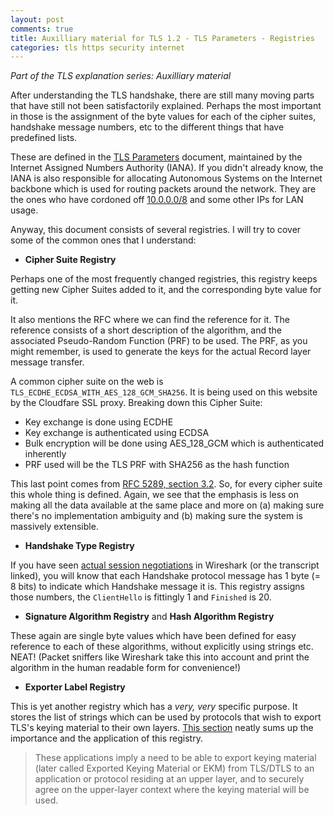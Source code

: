 ```yaml
---
layout: post
comments: true
title: Auxilliary material for TLS 1.2 - TLS Parameters - Registries
categories: tls https security internet
---
```


_Part of the TLS explanation series: Auxilliary material_

After understanding the TLS handshake, there are still many moving parts that
have still not been satisfactorily explained. Perhaps the most important in
those is the assignment of the byte values for each of the cipher suites,
handshake message numbers, etc to the different things that have predefined
lists.

These are defined in the [TLS
Parameters](https://www.iana.org/assignments/tls-parameters/tls-parameters.xhtml)
document, maintained by the Internet Assigned Numbers Authority (IANA). If you
didn't already know, the IANA is also responsible for allocating Autonomous
Systems on the Internet backbone which is used for routing packets around the
network. They are the ones who have cordoned off
[10.0.0.0/8](https://bgp.he.net/AS22799) and some other IPs for LAN usage.

Anyway, this document consists of several registries. I will try to cover some
of the common ones that I understand:

* **Cipher Suite Registry**

Perhaps one of the most frequently changed registries, this registry keeps
getting new Cipher Suites added to it, and the corresponding byte value for it.

It also mentions the RFC where we can find the reference for it. The
reference consists of a short description of the algorithm, and the associated
Pseudo-Random Function (PRF) to be used. The PRF, as you might remember, is used
to generate the keys for the actual Record layer message transfer.

A common cipher suite on the web is `TLS_ECDHE_ECDSA_WITH_AES_128_GCM_SHA256`.
It is being used on this website by the Cloudfare SSL proxy. Breaking down this
Cipher Suite:

  * Key exchange is done using ECDHE
  * Key exchange is authenticated using ECDSA
  * Bulk encryption will be done using AES_128_GCM which is authenticated
      inherently
  * PRF used will be the TLS PRF with SHA256 as the hash function

This last point comes from [RFC 5289, section
3.2](https://tools.ietf.org/html/rfc5289#section-3.2). So, for every cipher
suite this whole thing is defined. Again, we see that the emphasis is less on
making all the data available at the same place and more on (a) making sure
there's no implementation ambiguity and (b) making sure the system is massively
extensible.

* **Handshake Type Registry**

If you have seen [actual session
negotiations](https://www.siddharthkannan.in/tls-handshake/SAMPLE_NEW.html) in
Wireshark (or the transcript linked), you will know that each Handshake protocol
message has 1 byte (= 8 bits) to indicate which Handshake message it is. This
registry assigns those numbers, the `ClientHello` is fittingly 1 and `Finished`
is 20.

* **Signature Algorithm Registry** and **Hash Algorithm Registry**

These again are single byte values which have been defined for easy reference to
each of these algorithms, without explicitly using strings etc. NEAT! (Packet
sniffers like Wireshark take this into account and print the algorithm in the
human readable form for convenience!)

* **Exporter Label Registry**

This is yet another registry which has a _very, very_ specific purpose. It
stores the list of strings which can be used by protocols that wish to export
TLS's keying material to their own layers.
[This section](https://tools.ietf.org/html/rfc5705#section-6) neatly sums up the
importance and the application of this registry.

> These applications imply a need to be able to export keying material (later
> called Exported Keying Material or EKM) from TLS/DTLS to an application or
> protocol residing at an upper layer, and to securely agree on the upper-layer
> context where the keying material will be used.
